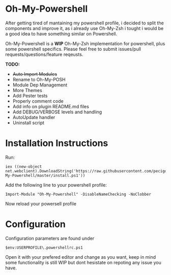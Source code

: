 # Oh-My-Powershell
After getting tired of mantaining my powershell profile, i decided to split the components and improve it, as i already use Oh-My-Zsh i tought i would be a good idea to have something similar on Powershell.

Oh-My-Powershell is a **WIP** Oh-My-Zsh implementation for powershell, plus some powershell specifics.
Please feel free to submit issues/pull requests/questions/feature reqeusts.

**TODO:**
* ~~Auto Import Modules~~
* Rename to Oh-My-POSH
* Module Dep Management
* More Themes
* Add Pester tests
* Properly comment code
* Add info on plugin README.md files
* Add DEBUG/VERBOSE levels and handling
* AutoUpdate handler
* Uninstall script

# Installation Instructions

Run:
```
iex ((new-object net.webclient).DownloadString('https://raw.githubusercontent.com/pecigonzalo/Oh-My-Powershell/master/install.ps1'))
```

Add the following line to your powershell profile:
```
Import-Module "Oh-My-Powershell" -DisableNameChecking -NoClobber
```
Now reload your powersell profile

# Configuration

Configuration parameters are found under
```
$env:USERPROFILE\.powershellrc.ps1
```
Open it with your prefered editor and change as you want, keep in mind some functionality is still WIP but dont hesistate on repoting any issue you have.
